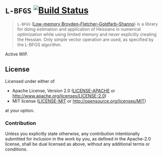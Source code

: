 # `L-BFGS` [![Build Status](https://travis-ci.org/korken89/lbfgs-rs.svg?branch=master)](https://travis-ci.org/korken89/lbfgs-rs)

> `L-BFGS` ([Low-memory Broyden–Fletcher–Goldfarb–Shanno](https://en.wikipedia.org/wiki/Limited-memory_BFGS)) is a library for doing
> estimation and application of Hessians in numerical optimization while using
> limited memory and never explicitly creating the Hessian. Only simple vector
> operation are used, as specified by the L-BFGS algorithm.

Active WIP.

## License

Licensed under either of

- Apache License, Version 2.0 ([LICENSE-APACHE](LICENSE-APACHE) or
  http://www.apache.org/licenses/LICENSE-2.0)
- MIT license ([LICENSE-MIT](LICENSE-MIT) or http://opensource.org/licenses/MIT)

at your option.

### Contribution

Unless you explicitly state otherwise, any contribution intentionally submitted for inclusion in the
work by you, as defined in the Apache-2.0 license, shall be dual licensed as above, without any
additional terms or conditions.
